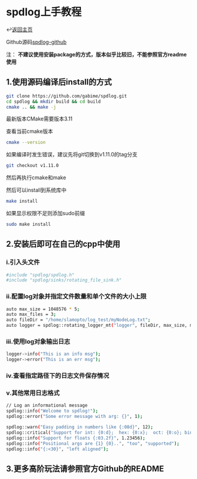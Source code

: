 # spdlog上手教程

↩️[返回主页]

Github源码[spdlog-github]

注： __不建议使用安装package的方式，版本似乎比较旧，不能参照官方readme使用__

## 1.使用源码编译后install的方式

```sh
git clone https://github.com/gabime/spdlog.git
cd spdlog && mkdir build && cd build
cmake .. && make -j
```

最新版本CMake需要版本3.11

查看当前cmake版本

```sh
cmake --version
```

如果编译时发生错误，建议先将git切换到v1.11.0的tag分支

```sh
git checkout v1.11.0
```

然后再执行cmake和make

然后可以install到系统库中

```sh
make install
```

如果显示权限不足则添加sudo前缀

```sh
sudo make install
```

## 2.安装后即可在自己的cpp中使用

### i.引入头文件

```sh
#include "spdlog/spdlog.h"
#include "spdlog/sinks/rotating_file_sink.h"
```

### ii.配置log对象并指定文件数量和单个文件的大小上限

```sh
auto max_size = 1048576 * 5;
auto max_files = 3;
auto fileDir = "/home/slamopto/log_test/myNodeLog.txt";
auto logger = spdlog::rotating_logger_mt("logger", fileDir, max_size, max_files);
```

### iii.使用log对象输出日志

```sh
logger->info("This is an info msg");
logger->error("This is an err msg");
```

### iv.查看指定路径下的日志文件保存情况

### v.其他常用日志格式

```sh
// Log an informational message
spdlog::info("Welcome to spdlog!");
spdlog::error("Some error message with arg: {}", 1);

spdlog::warn("Easy padding in numbers like {:08d}", 12);
spdlog::critical("Support for int: {0:d};  hex: {0:x};  oct: {0:o}; bin: {0:b}", 42);
spdlog::info("Support for floats {:03.2f}", 1.23456);
spdlog::info("Positional args are {1} {0}..", "too", "supported");
spdlog::info("{:<30}", "left aligned");
```

## 3.更多高阶玩法请参照官方Github的README

[返回主页]:../README.md
[spdlog-github]: https://github.com/gabime/spdlog